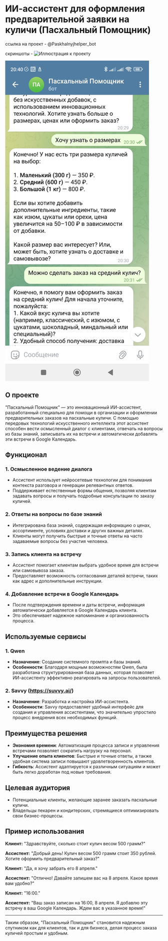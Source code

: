 # ИИ-ассистент для оформления предварительной заявки на куличи (Пасхальный Помощник)

ссылка на проект - @Paskhalnyjhelper_bot

скриншоты  - 
![Иллюстрация к проекту]([https://example.com/image.png](https://github.com/Elena1844/ai_assistent/blob/main/WhatsApp%20Image%202025-02-26%20at%2020.35.11.jpeg?raw=true))

![Иллюстрация к проекту](https://github.com/Elena1844/ai_assistent/blob/main/WhatsApp%20Image%202025-02-26%20at%2020.35.12%20(1).jpeg?raw=true)


## О проекте

"Пасхальный Помощник" — это инновационный ИИ-ассистент, разработанный специально для помощи в организации и оформлении предварительных заказов на пасхальные куличи. С помощью передовых технологий искусственного интеллекта этот ассистент способен вести осмысленный диалог с клиентами, отвечать на вопросы из базы знаний, записывать их на встречи и автоматически добавлять эти встречи в Google Календарь.

## Функционал

### 1. **Осмысленное ведение диалога**
   - Ассистент использует нейросетевые технологии для понимания контекста разговора и генерации релевантных ответов.
   - Поддерживает естественные формы общения, позволяя клиентам задавать вопросы и получать подробные консультации по заказу куличей.

### 2. **Ответы на вопросы по базе знаний**
   - Интегрирована база знаний, содержащая информацию о ценах, ассортименте, условиях доставки и других важных деталях.
   - Клиенты могут получить быстрые и точные ответы на часто задаваемые вопросы без участия человека.

### 3. **Запись клиента на встречу**
   - Ассистент помогает клиентам выбрать удобное время для встречи или самовывоза заказа.
   - Предоставляет возможность согласования деталей встречи, таких как адрес и дополнительные инструкции.

### 4. **Добавление встречи в Google Календарь**
   - После подтверждения времени и даты встречи, информация автоматически добавляется в Google Календарь клиента.
   - Это обеспечивает надежное напоминание и организованность процесса.

## Используемые сервисы

### 1. **Qwen**
   - **Назначение**: Создание системного промпта и базы знаний.
   - **Особенности**: Благодаря мощным возможностям Qwen, была разработана структурированная база данных, которая позволяет ИИ-ассистенту эффективно реагировать на запросы пользователей.

### 2. **Savvy (https://suvvy.ai/)**
   - **Назначение**: Разработка и настройка ИИ-ассистента.
   - **Особенности**: Savvy предоставляет удобный интерфейс для создания и управления ассистентами, что значительно упростило процесс внедрения всех необходимых функций.

## Преимущества решения

- **Экономия времени**: Автоматизация процесса записи и управления встречами позволяет сократить нагрузку на персонал.
- **Улучшение опыта клиентов**: Быстрые и точные ответы, а также удобная система записи повышают удовлетворенность клиентов.
- **Гибкость**: Ассистент адаптируется к различным ситуациям и может быть легко доработан под новые требования.

## Целевая аудитория

- Потенциальные клиенты, желающие заранее заказать пасхальные куличи.
- Владельцы пекарен и кондитерских, стремящиеся оптимизировать свои бизнес-процессы.

## Пример использования

**Клиент:** "Здравствуйте, сколько стоит кулич весом 500 грамм?"

**Ассистент:** "Добрый день! Кулич весом 500 грамм стоит 350 рублей. Хотите оформить предварительный заказ?"

**Клиент:** "Да, я хочу забрать его 8 апреля."

**Ассистент:** "Отлично! Давайте запишем вас на 8 апреля. Какое время вам удобно?"

**Клиент:** "16:00."

**Ассистент:** "Ваш заказ записан на 16:00, 8 апреля. Я добавлю эту встречу в ваш Google Календарь. Ждем вас в указанное время!"

---

Таким образом, "Пасхальный Помощник" становится надежным спутником как для клиентов, так и для бизнеса, делая процесс заказа куличей простым и удобным.
